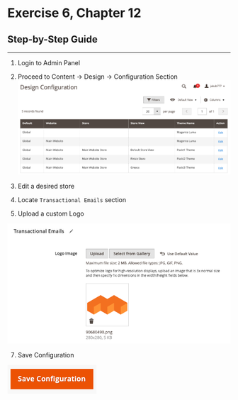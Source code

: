 # Exercise 6, Chapter 12

## Step-by-Step Guide

---
1. Login to Admin Panel
2. Proceed to Content -> Design -> Configuration Section
![img.png](img.png)

3. Edit a desired store
4. Locate `Transactional Emails` section
5. Upload a custom Logo 

![img_7.png](img_7.png)

7. Save Configuration

![img_2.png](img_2.png)
